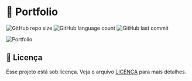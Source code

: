 # 🥸 Portfolio

![GitHub repo size](https://img.shields.io/github/repo-size/JaoAndre/Portfolio?style=for-the-badge)
![GitHub language count](https://img.shields.io/github/languages/count/JaoAndre/Portfolio?style=for-the-badge)
![GitHub last commit](https://img.shields.io/github/last-commit/JaoAndre/Portfolio?color=blue&style=for-the-badge)

![Portfolio](https://user-images.githubusercontent.com/59805284/177363687-ca3fb26d-b7f4-4b4c-9c2c-6b2fc4883118.png)

## 📝 Licença

Esse projeto está sob licença. Veja o arquivo [LICENÇA](https://github.com/JaoAndre/Portfolio/blob/main/LICENSE) para mais detalhes.
